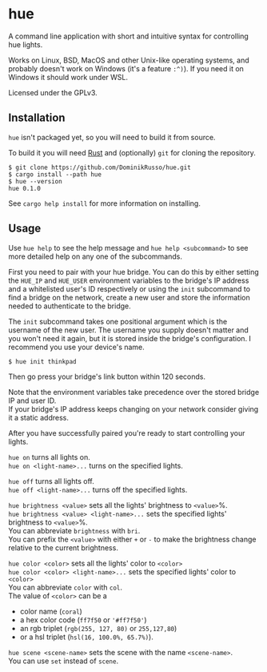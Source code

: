 # hue

A command line application with short and intuitive syntax for controlling hue lights.

Works on Linux, BSD, MacOS and other Unix-like operating systems, and probably doesn't work on Windows (it's a feature `:^)`).
If you need it on Windows it should work under WSL.

Licensed under the GPLv3.


## Installation

`hue` isn't packaged yet, so you will need to build it from source.

To build it you will need [Rust](https://www.rust-lang.org/tools/install) and (optionally) `git` for cloning the repository.

```
$ git clone https://github.com/DominikRusso/hue.git
$ cargo install --path hue
$ hue --version
hue 0.1.0
```

See `cargo help install` for more information on installing.


## Usage

Use `hue help` to see the help message and `hue help <subcommand>` to see more detailed help on any one of the subcommands.

First you need to pair with your hue bridge.
You can do this by either setting the `HUE_IP` and `HUE_USER` environment variables to the bridge's IP address and a whitelisted user's ID respectively or using the `init` subcommand to find a bridge on the network, create a new user and store the information needed to authenticate to the bridge.

The `init` subcommand takes one positional argument which is the username of the new user.
The username you supply doesn't matter and you won't need it again, but it is stored inside the bridge's configuration.
I recommend you use your device's name.
```
$ hue init thinkpad
```
Then go press your bridge's link button within 120 seconds.

Note that the environment variables take precedence over the stored bridge IP and user ID. \
If your bridge's IP address keeps changing on your network consider giving it a static address.

After you have successfully paired you're ready to start controlling your lights.

`hue on` turns all lights on. \
`hue on <light-name>...` turns on the specified lights.

`hue off` turns all lights off. \
`hue off <light-name>...` turns off the specified lights.

`hue brightness <value>` sets all the lights' brightness to `<value>`%. \
`hue brightness <value> <light-name>...` sets the specified lights' brightness to `<value>`%. \
You can abbreviate `brightness` with `bri`. \
You can prefix the `<value>` with either `+` or `-` to make the brightness change relative to the current brightness.

`hue color <color>` sets all the lights' color to `<color>` \
`hue color <color> <light-name>...` sets the specified lights' color to `<color>` \
You can abbreviate `color` with `col`. \
The value of `<color>` can be a
* color name (`coral`)
* a hex color code (`ff7f50` or `'#ff7f50'`)
* an rgb triplet (`rgb(255, 127, 80)` or `255,127,80`)
* or a hsl triplet (`hsl(16, 100.0%, 65.7%)`).

`hue scene <scene-name>` sets the scene with the name `<scene-name>`. \
You can use `set` instead of `scene`.
